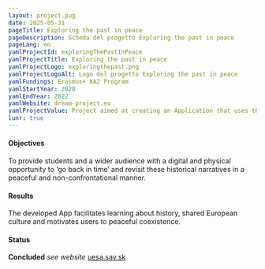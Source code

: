```yaml
---
layout: project.pug
date: 2025-05-31
pageTitle: Exploring the past in peace
pageDescription: Scheda del progetto Exploring the past in peace
pageLang: en
yamlProjectId: exploringThePastInPeace
yamlProjectTitle: Exploring the past in peace
yamlProjectLogo: exploringthepast.png
yamlProjectLogoAlt: Logo del progetto Exploring the past in peace
yamlFundings: Erasmus+ KA2 Program
yamlStartYear: 2020
yamlEndYear: 2022
yamlWebsite: dream-project.eu
yamlProjectValue: Project aimed at creating an Application that uses the principles of gaming to portray all cultural heritage, listed in the instruments of the UNESCO Conventions, and the narratives related to it. The project is based on the global peace narrative of the European Union, in particular its common values.
lunr: true
---
```


#### Objectives

To provide students and a wider audience with a digital and physical opportunity to ‘go back in time’ and revisit these historical narratives in a peaceful and non-confrontational manner.

#### Results

The developed App facilitates learning about history, shared European culture and motivates users to peaceful coexistence.  

#### Status
**Concluded**
*see website* [uesa.sav.sk](https://uesa.sav.sk/en/projects/exploring-the-past-in-peace-3/)